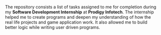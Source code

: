 The repository consists a list of tasks assigned to me for completion during my **Software Development Internship** at **Prodigy Infotech**. The internship helped me to create programs and deepen my understanding of how the real life projects and game application work. It also allowed me to build better logic while writing user driven programs.
